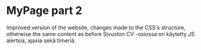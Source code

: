 # MyPage part 2
Improved version of the website, changes made to the CSS's structure, otherwise the same content as before
Sivuston CV -osiossa on käytetty JS alertsia, ajaxia sekä timeriä.
